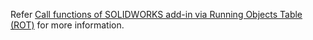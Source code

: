 Refer [Call functions of SOLIDWORKS add-in via Running Objects Table (ROT)](https://www.codestack.net/solidworks-api/getting-started/inter-process-communication/invoke-add-in-functions/via-rot/) for more information.